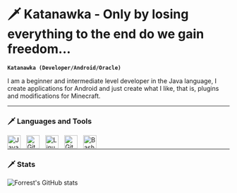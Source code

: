 # 🗡️ Katanawka  - Only by losing everything to the end do we gain freedom...

**`Katanawka (Developer/Android/Oracle)`**

I am a beginner and intermediate level developer in the Java language, I create applications for Android and just create what I like, that is, plugins and modifications for Minecraft.

---

### 🗡️ Languages and Tools

<img align="left" alt="Java" width="30px" style="padding-right:10px;" src="https://cdn.jsdelivr.net/gh/devicons/devicon/icons/java/java-original.svg"/>
<img align="left" alt="Git" width="30px" style="padding-right:10px;" src="https://cdn.jsdelivr.net/gh/devicons/devicon/icons/git/git-original.svg" />
<img align="left" alt="Linux" width="30px" style="padding-right:10px;" src="https://cdn.jsdelivr.net/gh/devicons/devicon/icons/linux/linux-original.svg" />
<img align="left" alt="GitHub" width="30px" style="padding-right:10px;" src="https://cdn.jsdelivr.net/gh/devicons/devicon/icons/github/github-original.svg" />
<img align="left" alt="Bash" width="30px" style="padding-right:10px;" src="https://cdn.jsdelivr.net/gh/devicons/devicon/icons/bash/bash-original.svg" />
<br />

---

### 🗡️ Stats

![Forrest's GitHub stats](https://github-readme-stats.vercel.app/api?username=katanawka&show_icons=true&theme=gruvbox)
